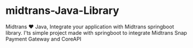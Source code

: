 # midtrans-Java-Library
Midtrans :heart: Java, Integrate your application with Midtrans springboot library. I'ts simple project made with springboot to integrate Midtrans Snap Payment Gateway and CoreAPI 
